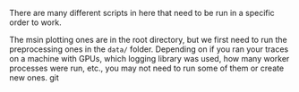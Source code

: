 
There are many different scripts in here that need to be run in a specific order to work.

The msin plotting ones are in the root directory, but we first need to run the preprocessing ones in the `data/` folder.
Depending on if you ran your traces on a machine with GPUs, which logging library was used, how many worker processes were run, etc., you may not need to run some of them or create new ones. 
git